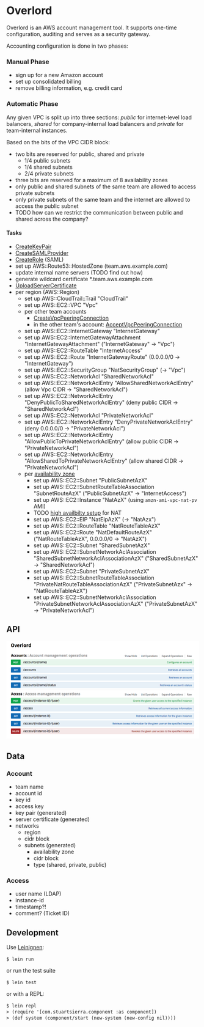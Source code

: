 # Overlord

Overlord is an AWS account management tool. It supports one-time configuration, auditing and serves as a security gateway.

Accounting configuration is done in two phases:

### Manual Phase

- sign up for a new Amazon account
- set up consolidated billing
- remove billing information, e.g. credit card

### Automatic Phase

Any given VPC is split up into three sections: *public* for internet-level load balancers,
*shared* for company-internal load balancers and *private* for team-internal instances.

Based on the bits of the VPC CIDR block:

- two bits are reserved for public, shared and private
    - 1/4 public subnets
    - 1/4 shared subnets
    - 2/4 private subnets
- three bits are reserved for a maximum of 8 availability zones
- only public and shared subnets of the same team are allowed to access private subnets
- only private subnets of the same team and the internet are allowed to access the public subnet
- TODO how can we restrict the communication between public and shared across the company?

#### Tasks

- [CreateKeyPair](http://docs.aws.amazon.com/AWSEC2/latest/APIReference/ApiReference-query-CreateKeyPair.html)
- [CreateSAMLProvider](http://docs.aws.amazon.com/IAM/latest/APIReference/API_CreateSAMLProvider.html)
- [CreateRole](http://docs.aws.amazon.com/IAM/latest/APIReference/API_CreateRole.html) (SAML)
- set up AWS::Route53::HostedZone (team.aws.example.com)
- update internal name servers (TODO find out how)
- generate wildcard certificate \*.team.aws.example.com
- [UploadServerCertificate](http://docs.aws.amazon.com/IAM/latest/APIReference/API_UploadServerCertificate.html)
- per region (AWS::Region)
    - set up AWS::CloudTrail::Trail "CloudTrail"
    - set up AWS::EC2::VPC "Vpc"
    - per other team accounts
        - [CreateVpcPeeringConnection](http://docs.aws.amazon.com/AWSEC2/latest/APIReference/ApiReference-query-CreateVpcPeeringConnection.html)
        - in the other team's account: [AcceptVpcPeeringConnection](http://docs.aws.amazon.com/AWSEC2/latest/APIReference/ApiReference-query-AcceptVpcPeeringConnection.html)
    - set up AWS::EC2::InternetGateway "InternetGateway"
    - set up AWS::EC2::InternetGatewayAttachment "InternetGatewayAttachment" ("InternetGateway" → "Vpc")
    - set up AWS::EC2::RouteTable "InternetAccess"
    - set up AWS::EC2::Route "InternetGatewayRoute" (0.0.0.0/0 → "InternetGateway")
    - set up AWS::EC2::SecurityGroup "NatSecurityGroup" (→ "Vpc")
    - set up AWS::EC2::NetworkAcl "SharedNetworkAcl"
    - set up AWS::EC2::NetworkAclEntry "AllowSharedNetworkAclEntry" (allow Vpc CIDR → "SharedNetworkAcl")
    - set up AWS::EC2::NetworkAclEntry "DenyPublicToSharedNetworkAclEntry" (deny public CIDR → "SharedNetworkAcl")
    - set up AWS::EC2::NetworkAcl "PrivateNetworkAcl"
    - set up AWS::EC2::NetworkAclEntry "DenyPrivateNetworkAclEntry" (deny 0.0.0.0/0 → "PrivateNetworkAcl")
    - set up AWS::EC2::NetworkAclEntry "AllowPublicToPrivateNetworkAclEntry" (allow public CIDR → "PrivateNetworkAcl")
    - set up AWS::EC2::NetworkAclEntry "AllowSharedToPrivateNetworkAclEntry" (allow shared CIDR → "PrivateNetworkAcl")
    - per [availability zone](http://docs.aws.amazon.com/AWSEC2/latest/APIReference/ApiReference-query-DescribeAvailabilityZones.html)
        - set up AWS::EC2::Subnet "PublicSubnetAzX"
        - set up AWS::EC2::SubnetRouteTableAssociation "SubnetRouteAzX" ("PublicSubnetAzX" → "InternetAccess")
        - set up AWS::EC2::Instance "NatAzX" (using `amzn-ami-vpc-nat-pv` AMI)
        - TODO [high availbilty setup](https://aws.amazon.com/articles/2781451301784570) for NAT
        - set up AWS::EC2::EIP "NatEipAzX" (→ "NatAzx")
        - set up AWS::EC2::RouteTable "NatRouteTableAzX"
        - set up AWS::EC2::Route "NatDefaultRouteAzX" ("NatRouteTableAzX", 0.0.0.0/0 → "NatAzX")
        - set up AWS::EC2::Subnet "SharedSubnetAzX"
        - set up AWS::EC2::SubnetNetworkAclAssociation "SharedSubnetNetworkAclAssociationAzX" ("SharedSubnetAzX" → "SharedNetworkAcl")
        - set up AWS::EC2::Subnet "PrivateSubnetAzX"
        - set up AWS::EC2::SubnetRouteTableAssociation "PrivateNatRouteTableAssociationAzX" ("PrivateSubnetAzx" → "NatRouteTableAzX")
        - set up AWS::EC2::SubnetNetworkAclAssociation "PrivateSubnetNetworkAclAssociationAzX" ("PrivateSubnetAzX" → "PrivateNetworkAcl")

## API

![API](docs/api.png)

## Data

### Account

- team name
- account id
- key id
- access key
- key pair (generated)
- server certificate (generated)
- networks
    - region
    - cidr block
    - subnets (generated)
        - availability zone
        - cidr block
        - type (shared, private, public)

### Access

- user name (LDAP)
- instance-id
- timestamp?!
- comment? (Ticket ID)

## Development

Use [Leinignen](http://leiningen.org/):

    $ lein run

or run the test suite

    $ lein test

or with a REPL:

    $ lein repl
    > (require '[com.stuartsierra.component :as component])
    > (def system (component/start (new-system (new-config nil))))
